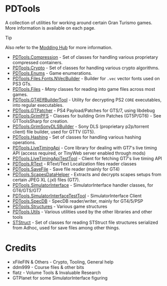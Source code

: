 # PDTools
A collection of utilities for working around certain Gran Turismo games. More information is available on each page. 

> [!TIP]
> Also refer to the [Modding Hub](https://nenkai.github.io/gt-modding-hub/) for more information.

* [PDTools.Compression](PDTools.Compression) - Set of classes for handling various proprietary compressed containers.
* [PDTools.Crypto](PDTools.Crypto) - Set of classes for handling various crypto algorithms.
* [PDTools.Enums](PDTools.Enums) - Game enumerations.
* [PDTools.Files.Fonts.NVecBuilder](PDTools.Files.Fonts.NVecBuilder) - Builder for `.vec` vector fonts used on PS3 GTs.
* [PDTools.Files](PDTools.Files) - *Many* classes for reading into game files across most games.
* [PDTools.GT4ElfBuilderTool](PDTools.GT4ElfBuilderTool) - Utility for decrypting PS2 `CORE` executables, into regular executables.
* [PDTools.GTPatcher](PDTools.GTPatcher) - PS4 Payload/Patches for GTS/7, using libdebug
* [PDTools.GrimPFS](PDTools.GrimPFS) - Classes for building Grim Patches (GT5P/GT6) - See GTToolsSharp for creation.
* [PDTools.GrimSonyDLSBuilder](PDTools.GrimSonyDLSBuilder) - Sony DLS (proprietary p2p/torrent client) file builder, used for GTTV (GT5). 
* [PDTools.Hashing](PDTools.Hashing) - Set of classes for handling various hashing operations.
* [PDTools.LiveTimingApi](PDTools.LiveTimingApi) - Core library for dealing with GT7's live timing API (access required, or TinyWeb server enabled through mods)
* [PDTools.LiveTimingApiTestTool](PDTools.LiveTimingApiTestTool) - Client for fetching GT7's live timing API
* [PDTools.RText](PDTools.RText) - RText/Text Localization files reader classes
* [PDTools.SaveFile](PDTools.SaveFile) - Save file reader (mainly for GT4)
* [PDTools.ScapesDataHelper](PDTools.ScapesDataHelper) - Extracts and decrypts scapes setups from certain JPEG XL (.jxl) files (GT7).
* [PDTools.SimulatorInterface](PDTools.SimulatorInterface) - SimulatorInterface handler classes, for GT6/GTS/GT7
* [PDTools.SimulatorInterfaceTestTool](PDTools.SimulatorInterfaceTestTool) - SimulatorInterface Client
* [PDTools.SpecDB](PDTools.SpecDB) - SpecDB reader/writer, mainly for GT4/5/PSP
* [PDTools.Structures](PDTools.Structures) - Various game structures
* [PDTools.Utils](PDTools.Utils) - Various utilities used by the other libraries and other tools
* [STStruct](STStruct) - Set of classes for reading STStruct file structures serialized from Adhoc, used for save files among other things.

# Credits
* xFileFIN & Others - Crypto, Tooling, General help
* ddm999 - Course files & other bits
* flatz - Volume Tools & Invaluable Research
* GTPlanet for some SimulatorInterface figuring
